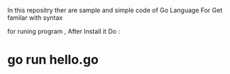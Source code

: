 In this repositry ther are sample and simple code of Go Language For Get familar with syntax 

for runing program , After Install it Do :

# go run hello.go
